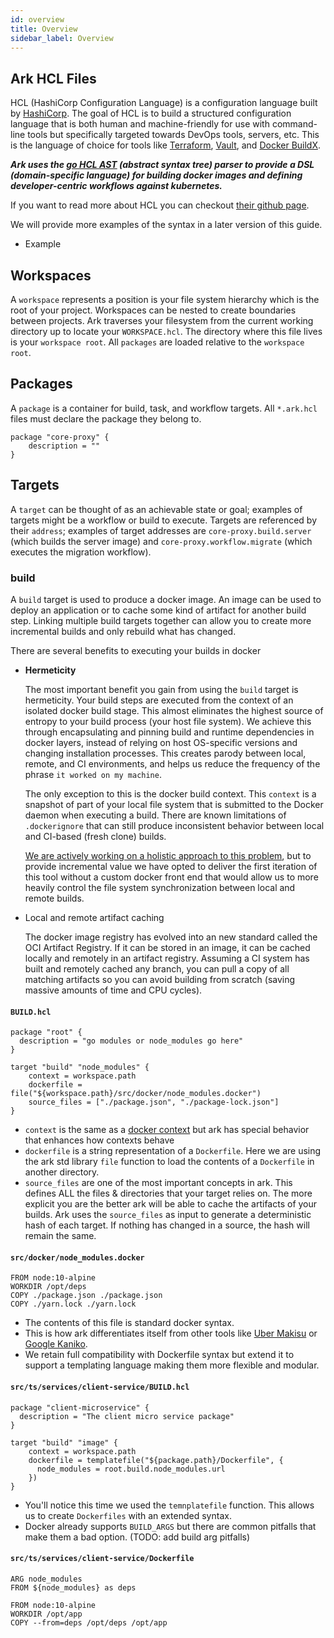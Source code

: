 ```yaml
---
id: overview
title: Overview
sidebar_label: Overview
---
```


## Ark HCL Files

HCL (HashiCorp Configuration Language) is a configuration language built by [HashiCorp](https://www.hashicorp.com/). The goal of HCL is to build a structured configuration language that is both human and machine-friendly for use with command-line tools but specifically targeted towards DevOps tools, servers, etc. This is the language of choice for tools like [Terraform](https://www.terraform.io/), [Vault](https://www.vaultproject.io/), and [Docker BuildX](https://github.com/docker/buildx/pull/192).

***Ark uses the [go HCL AST](https://pkg.go.dev/github.com/hashicorp/hcl/v2@v2.4.0/gohcl) (abstract syntax tree) parser to provide a DSL (domain-specific language) for building docker images and defining developer-centric workflows against kubernetes.***

If you want to read more about HCL you can checkout [their github page](https://github.com/hashicorp/hcl).

We will provide more examples of the syntax in a later version of this guide.

- Example

## Workspaces

A `workspace` represents a position is your file system hierarchy which is the root of your project. Workspaces can be nested to create boundaries between projects. Ark traverses your filesystem from the current working directory up to locate your `WORKSPACE.hcl`. The directory where this file lives is your `workspace root`. All `packages` are loaded relative to the `workspace root`.

## Packages

A `package` is a container for build, task, and workflow targets. All `*.ark.hcl` files must declare the package they belong to.

```hcl
package "core-proxy" {
	description = ""
}
```

## Targets

A `target` can be thought of as an achievable state or goal; examples of targets might be a workflow or build to execute. Targets are referenced by their `address`; examples of target addresses are `core-proxy.build.server` (which builds the server image) and `core-proxy.workflow.migrate` (which executes the migration workflow).

### build

A `build` target is used to produce a docker image. An image can be used to deploy an application or to cache some kind of artifact for another build step. Linking multiple build targets together can allow you to create more incremental builds and only rebuild what has changed.

There are several benefits to executing your builds in docker

- **Hermeticity**

    The most important benefit you gain from using the `build` target is hermeticity. Your build steps are executed from the context of an isolated docker build stage. This almost eliminates the highest source of entropy to your build process (your host file system). We achieve this through encapsulating and pinning build and runtime dependencies in docker layers, instead of relying on host OS-specific versions and changing installation processes. This creates parody between local, remote, and CI environments, and helps us reduce the frequency of the phrase `it worked on my machine`.

    The only exception to this is the docker build context. This `context` is a snapshot of part of your local file system that is submitted to the Docker daemon when executing a build. There are known limitations of `.dockerignore` that can still produce inconsistent behavior between local and CI-based (fresh clone) builds.

    [We are actively working on a holistic approach to this problem](), but to provide incremental value we have opted to deliver the first iteration of this tool without a custom docker front end that would allow us to more heavily control the file system synchronization between local and remote builds.

- Local and remote artifact caching

    The docker image registry has evolved into an new standard called the OCI Artifact Registry. If it can be stored in an image, it can be cached locally and remotely in an artifact registry. Assuming a CI system has built and remotely cached any branch, you can pull a copy of all matching artifacts so you can avoid building from scratch (saving massive amounts of time and CPU cycles).

#### `BUILD.hcl`

```hcl
package "root" {
  description = "go modules or node_modules go here"
}

target "build" "node_modules" {
    context = workspace.path
    dockerfile = file("${workspace.path}/src/docker/node_modules.docker")
    source_files = ["./package.json", "./package-lock.json"]
}
```

- `context` is the same as a [docker context][docker_context] but ark has special behavior that enhances how contexts behave
- `dockerfile` is a string representation of a `Dockerfile`. Here we are using the ark std library `file` function to load the contents of a `Dockerfile` in another directory.
- `source_files` are one of the most important concepts in ark. This defines ALL the files & directories that your target relies on. The more explicit you are the better ark will be able to cache the artifacts of your builds. Ark uses the `source_files` as input to generate a deterministic hash of each target. If nothing has changed in a source, the hash will remain the same.  


#### `src/docker/node_modules.docker`

```docker
FROM node:10-alpine
WORKDIR /opt/deps
COPY ./package.json ./package.json
COPY ./yarn.lock ./yarn.lock
```

- The contents of this file is standard docker syntax.
- This is how ark differentiates itself from other tools like [Uber Makisu][makisu] or [Google Kaniko][kaniko].
- We retain full compatibility with Dockerfile syntax but extend it to support a templating language making them more flexible and modular.

#### `src/ts/services/client-service/BUILD.hcl`

```hcl
package "client-microservice" {
  description = "The client micro service package"
}

target "build" "image" {
    context = workspace.path
    dockerfile = templatefile("${package.path}/Dockerfile", {
      node_modules = root.build.node_modules.url
    })
}
```

- You'll notice this time we used the `temnplatefile` function. This allows us to create `Dockerfiles` with an extended syntax.
- Docker already supports `BUILD_ARGS` but there are common pitfalls that make them a bad option. (TODO: add build arg pitfalls) 

#### `src/ts/services/client-service/Dockerfile`

```docker
ARG node_modules
FROM ${node_modules} as deps

FROM node:10-alpine
WORKDIR /opt/app
COPY --from=deps /opt/deps /opt/app
```



[makisu]: https://eng.uber.com/makisu/
[kaniko]: https://github.com/GoogleContainerTools/kaniko
[docker_context]: https://docs.docker.com/engine/reference/commandline/build/#tarball-contexts
